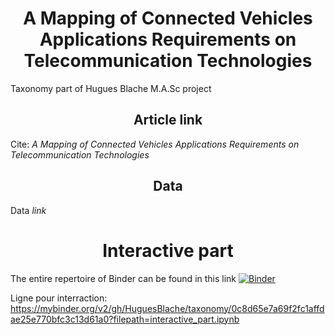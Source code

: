 <!DOCTYPE html>

<html>

<head>

<meta charset="utf-8">


</head>

<body>



<h1 align="center">A Mapping of Connected Vehicles Applications Requirements on Telecommunication Technologies</h1>


Taxonomy part of Hugues Blache M.A.Sc project

<h2 align="center">Article link</h2>

Cite: <i> A Mapping of Connected Vehicles Applications Requirements on Telecommunication Technologies </i>

<h2 align="center">Data</h2>

Data <i href="https://docs.google.com/spreadsheets/d/1OfUOVvTzfcZZhlYli21-WmcEfmikRiymsMdYXG2SAA4/edit#gid=386603968">link </i>


<h1 align="center">Interactive part</h1>

The entire repertoire of Binder can be found in this link [![Binder](https://mybinder.org/badge_logo.svg)](https://mybinder.org/v2/gh/HuguesBlache/taxonomy/HEAD)


Ligne pour interraction: 
https://mybinder.org/v2/gh/HuguesBlache/taxonomy/0c8d65e7a69f2fc1affdae25e770bfc3c13d61a0?filepath=interactive_part.ipynb



</body>
